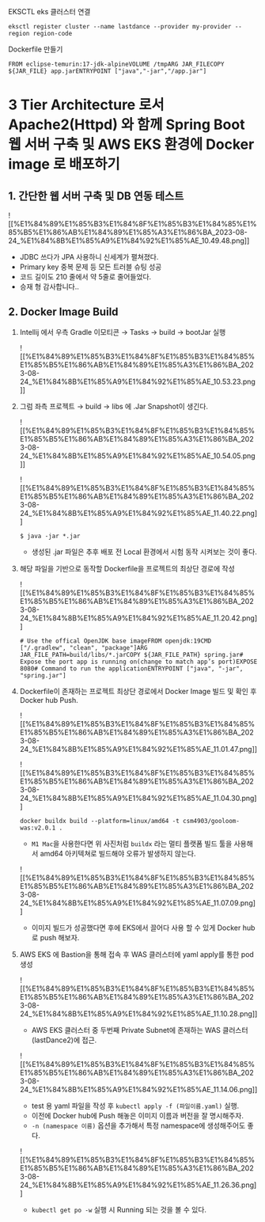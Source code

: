  

EKSCTL eks 클러스터 연결

```
eksctl register cluster --name lastdance --provider my-provider --region region-code
```

  

Dockerfile 만들기

```
FROM eclipse-temurin:17-jdk-alpineVOLUME /tmpARG JAR_FILECOPY ${JAR_FILE} app.jarENTRYPOINT ["java","-jar","/app.jar"]
```

  

# 3 Tier Architecture 로서 Apache2(Httpd) 와 함께 Spring Boot 웹 서버 구축 및 AWS EKS 환경에 Docker image 로 배포하기

  

## 1. 간단한 웹 서버 구축 및 DB 연동 테스트

![[%E1%84%89%E1%85%B3%E1%84%8F%E1%85%B3%E1%84%85%E1%85%B5%E1%86%AB%E1%84%89%E1%85%A3%E1%86%BA_2023-08-24_%E1%84%8B%E1%85%A9%E1%84%92%E1%85%AE_10.49.48.png]]

- JDBC 쓰다가 JPA 사용하니 신세계가 펼쳐졌다.
- Primary key 중복 문제 등 모든 트러블 슈팅 성공
- 코드 길이도 210 줄에서 약 5줄로 줄어들었다.
- 승재 형 감사합니다..

  

## 2. Docker Image Build

1. Intellij 에서 우측 Gradle 이모티콘 → Tasks → build → bootJar 실행
    
    ![[%E1%84%89%E1%85%B3%E1%84%8F%E1%85%B3%E1%84%85%E1%85%B5%E1%86%AB%E1%84%89%E1%85%A3%E1%86%BA_2023-08-24_%E1%84%8B%E1%85%A9%E1%84%92%E1%85%AE_10.53.23.png]]
    
      
    
2. 그럼 좌측 프로젝트 → build → libs 에 .Jar Snapshot이 생긴다.
    
    ![[%E1%84%89%E1%85%B3%E1%84%8F%E1%85%B3%E1%84%85%E1%85%B5%E1%86%AB%E1%84%89%E1%85%A3%E1%86%BA_2023-08-24_%E1%84%8B%E1%85%A9%E1%84%92%E1%85%AE_10.54.05.png]]
    
    ![[%E1%84%89%E1%85%B3%E1%84%8F%E1%85%B3%E1%84%85%E1%85%B5%E1%86%AB%E1%84%89%E1%85%A3%E1%86%BA_2023-08-24_%E1%84%8B%E1%85%A9%E1%84%92%E1%85%AE_11.40.22.png]]
    
    ```
    $ java -jar *.jar
    ```
    
    - 생성된 .jar 파일은 추후 배포 전 Local 환경에서 시험 동작 시켜보는 것이 좋다.
    
      
    
3. 해당 파일을 기반으로 동작할 Dockerfile을 프로젝트의 최상단 경로에 작성
    
    ![[%E1%84%89%E1%85%B3%E1%84%8F%E1%85%B3%E1%84%85%E1%85%B5%E1%86%AB%E1%84%89%E1%85%A3%E1%86%BA_2023-08-24_%E1%84%8B%E1%85%A9%E1%84%92%E1%85%AE_11.20.42.png]]
    
    ```
    # Use the offical OpenJDK base imageFROM openjdk:19CMD ["/.gradlew", "clean", "package"]ARG JAR_FILE_PATH=build/libs/*.jarCOPY ${JAR_FILE_PATH} spring.jar# Expose the port app is running on(change to match app’s port)EXPOSE 8080# Command to run the applicationENTRYPOINT ["java", "-jar", "spring.jar"]
    ```
    
      
    
4. Dockerfile이 존재하는 프로젝트 최상단 경로에서 Docker Image 빌드 및 확인 후 Docker hub Push.
    
    ![[%E1%84%89%E1%85%B3%E1%84%8F%E1%85%B3%E1%84%85%E1%85%B5%E1%86%AB%E1%84%89%E1%85%A3%E1%86%BA_2023-08-24_%E1%84%8B%E1%85%A9%E1%84%92%E1%85%AE_11.01.47.png]]
    
    ![[%E1%84%89%E1%85%B3%E1%84%8F%E1%85%B3%E1%84%85%E1%85%B5%E1%86%AB%E1%84%89%E1%85%A3%E1%86%BA_2023-08-24_%E1%84%8B%E1%85%A9%E1%84%92%E1%85%AE_11.04.30.png]]
    
    ```
    docker buildx build --platform=linux/amd64 -t csm4903/gooloom-was:v2.0.1 .
    ```
    
    - `M1 Mac`을 사용한다면 위 사진처럼 `buildx` 라는 멀티 플랫폼 빌드 툴을 사용해서 amd64 아키텍쳐로 빌드해야 오류가 발생하지 않는다.
    
      
    
    ![[%E1%84%89%E1%85%B3%E1%84%8F%E1%85%B3%E1%84%85%E1%85%B5%E1%86%AB%E1%84%89%E1%85%A3%E1%86%BA_2023-08-24_%E1%84%8B%E1%85%A9%E1%84%92%E1%85%AE_11.07.09.png]]
    
    - 이미지 빌드가 성공했다면 후에 EKS에서 끌어다 사용 할 수 있게 Docker hub로 push 해보자.
    
      
    
5. AWS EKS 에 Bastion을 통해 접속 후 WAS 클러스터에 yaml apply를 통한 pod 생성
    
    ![[%E1%84%89%E1%85%B3%E1%84%8F%E1%85%B3%E1%84%85%E1%85%B5%E1%86%AB%E1%84%89%E1%85%A3%E1%86%BA_2023-08-24_%E1%84%8B%E1%85%A9%E1%84%92%E1%85%AE_11.10.28.png]]
    
    - AWS EKS 클러스터 중 두번째 Private Subnet에 존재하는 WAS 클러스터 (lastDance2)에 접근.
    
      
    
    ![[%E1%84%89%E1%85%B3%E1%84%8F%E1%85%B3%E1%84%85%E1%85%B5%E1%86%AB%E1%84%89%E1%85%A3%E1%86%BA_2023-08-24_%E1%84%8B%E1%85%A9%E1%84%92%E1%85%AE_11.14.06.png]]
    
    - test 용 yaml 파일을 작성 후 `kubectl apply -f (파일이름.yaml)` 실행.
    - 이전에 Docker hub에 Push 해놓은 이미지 이름과 버전을 잘 명시해주자.
    - `-n (namespace 이름)` 옵션을 추가해서 특정 namespace에 생성해주어도 좋다.
    
      
    
    ![[%E1%84%89%E1%85%B3%E1%84%8F%E1%85%B3%E1%84%85%E1%85%B5%E1%86%AB%E1%84%89%E1%85%A3%E1%86%BA_2023-08-24_%E1%84%8B%E1%85%A9%E1%84%92%E1%85%AE_11.26.36.png]]
    
    - `kubectl get po -w` 실행 시 Running 되는 것을 볼 수 있다.